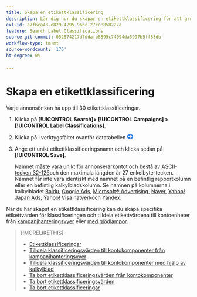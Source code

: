 ```yaml
---
title: Skapa en etikettklassificering
description: Lär dig hur du skapar en etikettklassificering för att gruppera dina kontokomponenter.
exl-id: a7f6ca43-e829-4295-96bc-27ce8858227a
feature: Search Label Classifications
source-git-commit: 052574217d7ddafb8895c74094da5997b5ff83db
workflow-type: tm+mt
source-wordcount: '176'
ht-degree: 0%

---
```


# Skapa en etikettklassificering

Varje annonsör kan ha upp till 30 etikettklassificeringar.

1. Klicka på **[!UICONTROL Search]> [!UICONTROL Campaigns] >[!UICONTROL Label Classifications]**.

1. Klicka på i verktygsfältet ovanför datatabellen ![Skapa](/help/search-social-commerce/assets/add.png "Skapa").

1. Ange ett unikt etikettklassificeringsnamn och klicka sedan på **[!UICONTROL Save]**.

   Namnet måste vara unikt för annonserarkontot och bestå av [ASCII-tecken 32-126](https://www.asciitable.com/)och den maximala längden är 27 enkelbyte-tecken. Namnet får inte vara identiskt med namnet på en befintlig rapportkolumn eller en befintlig kalkylbladskolumn. Se namnen på kolumnerna i kalkylbladet [Baidu](/help/search-social-commerce/campaign-management/bulksheets/bulksheet-data-formats/bulksheet-data-baidu.md), [Google Ads](/help/search-social-commerce/campaign-management/bulksheets/bulksheet-data-formats/bulksheet-data-google.md), [Microsoft® Advertising](/help/search-social-commerce/campaign-management/bulksheets/bulksheet-data-formats/bulksheet-data-microsoft.md), [Naver](/help/search-social-commerce/campaign-management/bulksheets/bulksheet-data-formats/bulksheet-data-naver.md), [Yahoo! Japan Ads](/help/search-social-commerce/campaign-management/bulksheets/bulksheet-data-formats/bulksheet-data-yahoo-japan.md), [Yahoo! Visa nätverk](/help/search-social-commerce/campaign-management/bulksheets/bulksheet-data-formats/bulksheet-data-yahoo-display-network.md)och [Yandex](/help/search-social-commerce/campaign-management/bulksheets/bulksheet-data-formats/bulksheet-data-yandex.md).

När du har skapat en etikettklassificering kan du skapa specifika etikettvärden för klassificeringen och tilldela etikettvärdena till kontoenheter från [kampanjhanteringsvyer](classification-values-assign-campaign-management.md) eller [med glödlampor](classification-values-assign-bulksheets.md).

>[!MORELIKETHIS]
>
>* [Etikettklassificeringar](classification-about.md)
>* [Tilldela klassificeringsvärden till kontokomponenter från kampanjhanteringsvyer](classification-values-assign-campaign-management.md)
>* [Tilldela klassificeringsvärden till kontokomponenter med hjälp av kalkylblad](classification-values-assign-bulksheets.md)
>* [Ta bort etikettklassificeringsvärden från kontokomponenter](classification-values-remove.md)
>* [Ta bort etikettklassificeringsvärden](classification-values-delete.md)
>* [Ta bort etikettklassificeringar](classification-delete.md)
